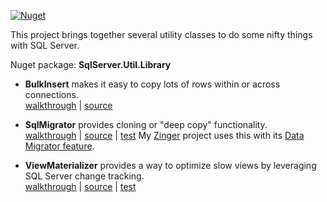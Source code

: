 [![Nuget](https://img.shields.io/nuget/v/SqlServer.Util.Library)](https://www.nuget.org/packages/SqlServer.Util.Library/)

This project brings together several utility classes to do some nifty things with SQL Server.

Nuget package: **SqlServer.Util.Library**

- **BulkInsert** makes it easy to copy lots of rows within or across connections.\
[walkthrough](https://github.com/adamosoftware/SqlIntegration/wiki/Using-BulkInsert) | [source](https://github.com/adamosoftware/SqlIntegration/blob/master/SqlIntegration.Library/BulkInsert.cs)

- **SqlMigrator** provides cloning or "deep copy" functionality.\
[walkthrough](https://github.com/adamosoftware/SqlIntegration/wiki/Using-SqlMigrator) | [source](https://github.com/adamosoftware/SqlIntegration/blob/master/SqlIntegration.Library/SqlMigrator.cs) | [test](https://github.com/adamosoftware/SqlServerUtil/blob/master/Testing/SqlMigratorTest.cs#L42)
My [Zinger](https://github.com/adamfoneil/Postulate.Zinger) project uses this with its [Data Migrator feature](https://github.com/adamfoneil/Postulate.Zinger/wiki/Data-Migrator).

- **ViewMaterializer** provides a way to optimize slow views by leveraging SQL Server change tracking.\
[walkthrough](https://github.com/adamosoftware/SqlIntegration/wiki/Using-ViewMaterializer) | [source](https://github.com/adamosoftware/SqlIntegration/blob/master/SqlIntegration.Library/ViewMaterializer.cs) | [test](https://github.com/adamosoftware/SqlServerUtil/blob/master/Testing/ViewMaterializerTests.cs#L21)
